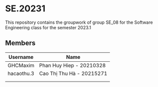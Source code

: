 # SE.20231
This repository contains the groupwork of group SE_08 for the Software Engineering class for the semester 2023.1
## Members
| Username   | Name                           |
| ---------- | ------------------------------ |
| GHCMaxim   | Phan Huy Hiep - 20210328       |
| hacaothu.3 | Cao Thị Thu Hà - 20215271      |
|            |                                |
|            |                                |
